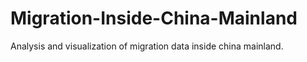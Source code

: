 # Migration-Inside-China-Mainland
Analysis and visualization of migration data inside china mainland.
